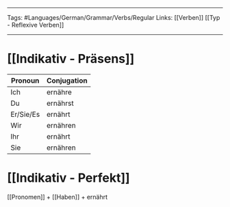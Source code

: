 ___
Tags: #Languages/German/Grammar/Verbs/Regular
Links: [[Verben]] [[Typ - Reflexive Verben]]
___
# [[Indikativ - Präsens]]
Pronoun|Conjugation
------------ | ------------
Ich | ernähre
Du | ernährst
Er/Sie/Es | ernährt
Wir | ernähren
Ihr | ernährt
Sie | ernähren


# [[Indikativ - Perfekt]]
[[Pronomen]] + [[Haben]] + ernährt